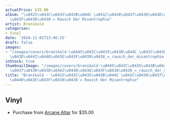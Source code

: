 ```yaml
---
actualPrice: $35.00
album: "\u0425\u043C\u0435\u043B\u044C \u041C\u0438\u0437\u0430\u043D\u0442\u0440\u043E\
  \u043F\u0438\u0438 = Rausch Der Misantrophie"
artist: Branikald
categories:
- Vinyl
date: '2024-11-01T13:46:25'
draft: false
images:
- "/images/covers/branikald-\u0445\u043C\u0435\u043B\u044C_\u043C\u0438\u0437\u0430\
  \u043D\u0442\u0440\u043E\u043F\u0438\u0438_=_rausch_der_misantrophie.jpg"
inStock: true
thumbnailImage: "/images/covers/branikald-\u0445\u043C\u0435\u043B\u044C_\u043C\u0438\
  \u0437\u0430\u043D\u0442\u0440\u043E\u043F\u0438\u0438_=_rausch_der_misantrophie-thumb.jpg"
title: "Branikald - \u0425\u043C\u0435\u043B\u044C \u041C\u0438\u0437\u0430\u043D\u0442\
  \u0440\u043E\u043F\u0438\u0438 = Rausch Der Misantrophie"
---
```


## Vinyl
* Purchase from [Arcane Altar](https://arcanealtar.bigcartel.com/product/branikald-rausch-der-misantrophie-12-lp) for $35.00
